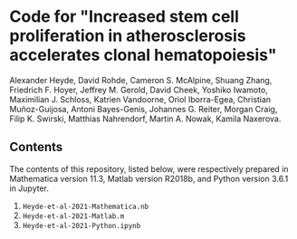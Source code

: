 # Code for "Increased stem cell proliferation in atherosclerosis accelerates clonal hematopoiesis"

Alexander Heyde, David Rohde, Cameron S. McAlpine, Shuang Zhang, Friedrich F. Hoyer, Jeffrey M. Gerold, David Cheek, Yoshiko Iwamoto, Maximilian J. Schloss, Katrien Vandoorne, Oriol Iborra-Egea, Christian Muñoz-Guijosa, Antoni Bayes-Genis, Johannes G. Reiter, Morgan Craig, Filip K. Swirski, Matthias Nahrendorf, Martin A. Nowak, Kamila Naxerova. 


Contents
--------------

The contents of this repository, listed below, were respectively prepared in Mathematica version 11.3, Matlab version R2018b, and Python version 3.6.1 in Jupyter.
1. `Heyde-et-al-2021-Mathematica.nb`
2. `Heyde-et-al-2021-Matlab.m`
3. `Heyde-et-al-2021-Python.ipynb`

